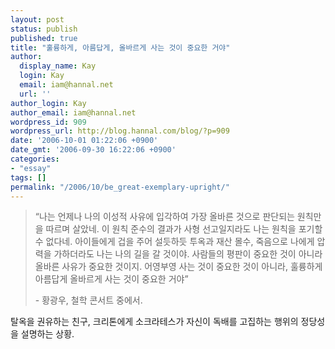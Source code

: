 ```yaml
---
layout: post
status: publish
published: true
title: "훌륭하게, 아름답게, 올바르게 사는 것이 중요한 거야"
author:
  display_name: Kay
  login: Kay
  email: iam@hannal.net
  url: ''
author_login: Kay
author_email: iam@hannal.net
wordpress_id: 909
wordpress_url: http://blog.hannal.com/blog/?p=909
date: '2006-10-01 01:22:06 +0900'
date_gmt: '2006-09-30 16:22:06 +0900'
categories:
- "essay"
tags: []
permalink: "/2006/10/be_great-exemplary-upright/"
---
```

<blockquote>“나는 언제나 나의 이성적 사유에 입각하여 가장 올바른 것으로 판단되는 원칙만을 따르며 살았네. 이 원칙 준수의 결과가 사형 선고일지라도 나는 원칙을 포기할 수 없다네. 아이들에게 겁을 주어 설듯하듯 투옥과 재산 몰수, 죽음으로 나에게 압력을 가하더라도 나는 나의 길을 갈 것이야. 사람들의 평판이 중요한 것이 아니라 올바른 사유가 중요한 것이지. 어영부영 사는 것이 중요한 것이 아니라, 훌륭하게 아름답게 올바르게 사는 것이 중요한 거야”</p>
<p>- 황광우, 철학 콘서트 중에서.</p></blockquote>
<p>탈옥을 권유하는 친구, 크리톤에게 소크라테스가 자신이 독배를 고집하는 행위의 정당성을 설명하는 상황.</p>
